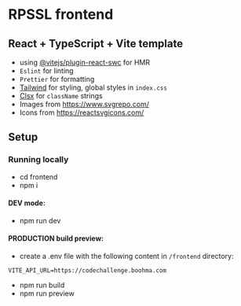 # RPSSL frontend

## React + TypeScript + Vite template

- using [@vitejs/plugin-react-swc](https://github.com/vitejs/vite-plugin-react-swc) for HMR
- `Eslint` for linting
- `Prettier` for formatting
- [Tailwind](https://tailwindcss.com/) for styling, global styles in `index.css`
- [Clsx](https://www.npmjs.com/package/clsx) for `className` strings
- Images from https://www.svgrepo.com/
- Icons from https://reactsvgicons.com/

## Setup

### Running locally

- cd frontend
- npm i

#### DEV mode:

- npm run dev

#### PRODUCTION build preview:

- create a .env file with the following content in `/frontend` directory:

```tsx
VITE_API_URL=https://codechallenge.boohma.com
```

- npm run build
- npm run preview
